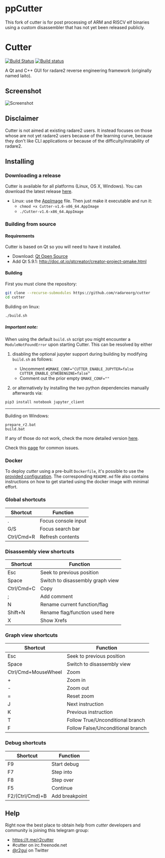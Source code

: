 # ppCutter

This fork of cutter is for post processing of ARM and RISCV elf binaries using a custom disassembler that has not yet been released publicly.

# Cutter
[![Build Status](https://travis-ci.org/radareorg/cutter.svg?branch=master)](https://travis-ci.org/radareorg/cutter)
[![Build status](https://ci.appveyor.com/api/projects/status/s9rkx1dn3uy4bfdx/branch/master?svg=true)](https://ci.appveyor.com/project/radare/cutter/branch/master)

A Qt and C++ GUI for radare2 reverse engineering framework (originally named Iaito).

## Screenshot

![Screenshot](https://raw.githubusercontent.com/radareorg/cutter/master/docs/screenshot.png)

## Disclaimer

Cutter is not aimed at existing radare2 users. It instead focuses on those whose are not yet radare2 users because of the learning curve, because they don't like CLI applications or because of the difficulty/instability of radare2.

## Installing

### Downloading a release

Cutter is available for all platforms (Linux, OS X, Windows).
You can download the latest release [here](https://github.com/radareorg/cutter/releases).
 *  Linux: use the [AppImage](https://github.com/radareorg/cutter/releases/download/v1.6/Cutter-v1.6-x86_64.AppImage) file. Then just make it executable and run it:
     * `chmod +x Cutter-v1.6-x86_64.AppImage`
     * `./Cutter-v1.6-x86_64.AppImage`

### Building from source

#### Requirements

Cutter is based on Qt so you will need to have it installed.
- Download: [Qt Open Source](https://www.qt.io/download-qt-for-application-development)
- Add Qt 5.9.1: http://doc.qt.io/qtcreator/creator-project-qmake.html

#### Building

First you must clone the repository:
```sh
git clone --recurse-submodules https://github.com/radareorg/cutter
cd cutter
```

Building on linux:
```sh
./build.sh
```
##### Important note:
When using the default `build.sh` script you might encounter a `ModuleNotFoundError` upon starting Cutter.
This can be resolved by either

1. disabling the optional jupyter support during building by modifying `build.sh` as follows:

   * Uncomment `#QMAKE_CONF="CUTTER_ENABLE_JUPYTER=false CUTTER_ENABLE_QTWEBENGINE=false"`
   * Comment out the prior empty `QMAKE_CONF=""`

2. or alternatively by installing the two python dependencies manually afterwards via:
```
pip3 install notebook jupyter_client
```
____


Building on Windows:
```
prepare_r2.bat
build.bat
```

If any of those do not work, check the more detailed version [here](https://github.com/radareorg/cutter/blob/master/docs/Compiling.md).

Check this [page](https://github.com/radareorg/cutter/blob/master/docs/Common-errors.md) for common issues.

### Docker

To deploy *cutter* using a pre-built `Dockerfile`, it's possible to use the [provided configuration](docker). The corresponding `README.md` file also contains instructions on how to get started using the docker image with minimal effort.

### Global shortcuts
| Shortcut   | Function            |
| ---------- | ------------------- |
| .          | Focus console input |
| G/S        | Focus search bar    |
| Ctrl/Cmd+R | Refresh contents    |

### Disassembly view shortcuts
| Shortcut   | Function                         |
| ---------- | -------------------------------- |
| Esc        | Seek to previous position        |
| Space      | Switch to disassembly graph view |
| Ctrl/Cmd+C | Copy                             |
| ;          | Add comment                      |
| N          | Rename current function/flag     |
| Shift+N    | Rename flag/function used here   |
| X          | Show Xrefs                       |

### Graph view shortcuts
| Shortcut            | Function                   |
| ------------------- | -------------------------- |
| Esc                 | Seek to previous position  |
| Space               | Switch to disassembly view |
| Ctrl/Cmd+MouseWheel | Zoom                       |
| +                   | Zoom in                    |
| -                   | Zoom out                   |
| =                   | Reset zoom                 |
| J                   | Next instruction           |
| K                   | Previous instruction       |
| T                   | Follow True/Unconditional branch       |
| F                   | Follow False/Unconditional branch       |

### Debug shortcuts
| Shortcut        | Function       |
| --------------- | -------------- |
| F9              | Start debug    |
| F7              | Step into      |
| F8              | Step over      |
| F5              | Continue       |
| F2/(Ctrl/Cmd)+B | Add breakpoint |

## Help

Right now the best place to obtain help from *cutter* developers and community is joining this telegram group:

- https://t.me/r2cutter
- #cutter on irc.freenode.net
- [@r2gui](https://twitter.com/r2gui) on Twitter
